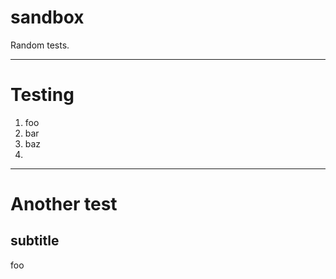 # sandbox

Random tests.

---
# Testing

 1. foo 
 2. bar
 3. baz
 4. 
----
# Another test

## subtitle

foo
